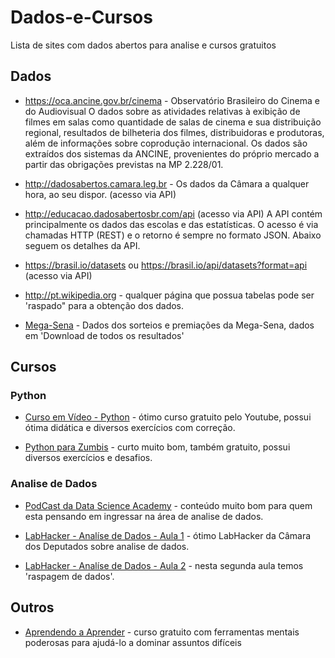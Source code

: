 # Dados-e-Cursos
Lista de sites com dados abertos para analise e cursos gratuitos 

## Dados
- https://oca.ancine.gov.br/cinema - Observatório Brasileiro do Cinema e do Audiovisual
O dados sobre as atividades relativas à exibição de filmes em salas como quantidade de salas de cinema e sua distribuição regional, resultados de bilheteria dos filmes, distribuidoras e produtoras, além de informações sobre coprodução internacional. Os dados são extraídos dos sistemas da ANCINE, provenientes do próprio mercado a partir das obrigações previstas na MP 2.228/01.

- http://dadosabertos.camara.leg.br - Os dados da Câmara a qualquer hora, ao seu dispor. (acesso via API)

- http://educacao.dadosabertosbr.com/api (acesso via API)
A API contém principalmente os dados das escolas e das estatísticas. O acesso é via chamadas HTTP (REST) e o retorno é sempre no formato JSON. Abaixo seguem os detalhes da API.

- https://brasil.io/datasets ou https://brasil.io/api/datasets?format=api (acesso via API)

- http://pt.wikipedia.org - qualquer página que possua tabelas pode ser 'raspado" para a obtenção dos dados.

- [Mega-Sena](http://loterias.caixa.gov.br/wps/portal/loterias/landing/megasena) - Dados dos sorteios e premiações da Mega-Sena, dados em 'Download de todos os resultados'

## Cursos

### Python

- [Curso em Vídeo - Python](https://youtu.be/S9uPNppGsGo) - ótimo curso gratuito pelo Youtube, possui ótima didática e diversos exercícios com correção.

- [Python para Zumbis](https://www.pycursos.com/python-para-zumbis) - curto muito bom, também gratuito, possui diversos exercícios e desafios.

### Analise de Dados

- [PodCast da Data Science Academy](https://youtu.be/NmCuEgkVLWo) - conteúdo muito bom para quem esta pensando em ingressar na área de analise de dados.

- [LabHacker - Analíse de Dados - Aula 1](https://youtu.be/W_Bz7M91R1Q) - ótimo LabHacker da Câmara dos Deputados sobre analise de dados.

- [LabHacker - Analíse de Dados - Aula 2](https://youtu.be/2oZHg3HOtcY) - nesta segunda aula temos 'raspagem de dados'.

## Outros

- [Aprendendo a Aprender](https://www.coursera.org/learn/aprender) - curso gratuito com ferramentas mentais poderosas para ajudá-lo a dominar assuntos difíceis
